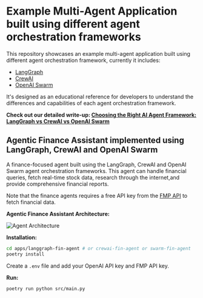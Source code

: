 # Example Multi-Agent Application built using different agent orchestration frameworks

This repository showcases an example multi-agent application built using different agent orchestration framework, currently it includes:
* [LangGraph](https://github.com/langchain-ai/langgraph)
* [CrewAI](https://github.com/crewAIInc/crewAI)
* [OpenAI Swarm](https://github.com/openai/swarm)


It's designed as an educational reference for developers to understand the differences and capabilities of each agent orchestration framework.

**Check out our detailed write-up: [Choosing the Right AI Agent Framework: LangGraph vs CrewAI vs OpenAI Swarm](https://www.relari.ai/blog/ai-agent-framework-comparison-langgraph-crewai-openai-swarm#introduction)**

## Agentic Finance Assistant implemented using LangGraph, CrewAI and OpenAI Swarm

A finance-focused agent built using the LangGraph, CrewAI and OpenAI Swarm agent orchestration frameworks. This agent can handle financial queries, fetch real-time stock data, research through the internet,and provide comprehensive financial reports. 

Note that the finance agents requires a free API key from the [FMP API](https://site.financialmodelingprep.com/developer/docs) to fetch financial data.

**Agentic Finance Assistant Architecture:**

![Agent Architecture](https://cdn.prod.website-files.com/669f7329c898141d69e166b3/674511356e6f4daeb00041eb_6745111cd46789116c371f5c_agentic-finance-assistant-relari.png)


**Installation:**

```bash
cd apps/langgraph-fin-agent # or crewai-fin-agent or swarm-fin-agent
poetry install
```

Create a `.env` file and add your OpenAI API key and FMP API key.

**Run:**

```bash
poetry run python src/main.py
```
